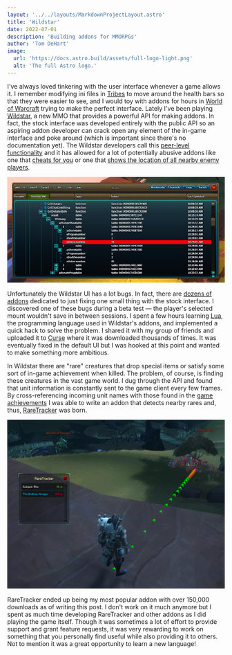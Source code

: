 ```yaml
---
layout: '../../layouts/MarkdownProjectLayout.astro'
title: 'Wildstar'
date: 2022-07-01
description: 'Building addons for MMORPGs'
author: 'Tom DeHart'
image:
  url: 'https://docs.astro.build/assets/full-logo-light.png'
  alt: 'The full Astro logo.'
---
```


I've always loved tinkering with the user interface whenever a game allows it. I remember modifying ini files in [Tribes](http://en.wikipedia.org/wiki/Tribes_%28series%29) to move around the health bars so that they were easier to see, and I would toy with addons for hours in [World of Warcraft](http://en.wikipedia.org/wiki/World_of_Warcraft) trying to make the perfect interface. Lately I've been playing [Wildstar](http://en.wikipedia.org/wiki/WildStar_%28video_game%29), a new MMO that provides a powerful API for making addons. In fact, the stock interface was developed entirely with the public API so an aspiring addon developer can crack open any element of the in-game interface and poke around (which is important since there's no documentation yet). The Wildstar developers call this [peer-level functionality](https://forums.wildstar-online.com/forums/index.php?/topic/55410-addons-that-display-enemy-units/?p=595084) and it has allowed for a lot of potentially abusive addons like one that [cheats for you](http://www.curse.com/ws-addons/wildstar/220323-cheatsimon) or one that [shows the location of all nearby enemy players](http://www.curse.com/ws-addons/wildstar/220097-thezone).

![Wildstar API.png](images/wildstar-api.png)

Unfortunately the Wildstar UI has a lot bugs. In fact, there are [dozens of addons](http://www.curse.com/search/ws-addons?game-slug=wildstar&search=fix) dedicated to just fixing one small thing with the stock interface. I discovered one of these bugs during a beta test — the player's selected mount wouldn't save in between sessions. I spent a few hours learning [Lua](http://www.lua.org/), the programming language used in Wildstar's addons, and implemented a quick hack to solve the problem. I shared it with my group of friends and uploaded it to [Curse](http://www.curse.com/ws-addons/wildstar/220412-defaultmount) where it was downloaded thousands of times. It was eventually fixed in the default UI but I was hooked at this point and wanted to make something more ambitious.

In Wildstar there are "rare" creatures that drop special items or satisfy some sort of in-game achievement when killed. The problem, of course, is finding these creatures in the vast game world. I dug through the API and found that unit information is constantly sent to the game client every few frames. By cross-referencing incoming unit names with those found in the [game achievements](http://wildstar.gamepedia.com/Kill_achievements) I was able to write an addon that detects nearby rares and, thus, [RareTracker](http://www.curse.com/ws-addons/wildstar/220585-raretracker) was born.

![RareTracker](images/raretracker.png)

RareTracker ended up being my most popular addon with over 150,000 downloads as of writing this post. I don't work on it much anymore but I spent as much time developing RareTracker and other addons as I did playing the game itself. Though it was sometimes a lot of effort to provide support and grant feature requests, it was very rewarding to work on something that you personally find useful while also providing it to others. Not to mention it was a great opportunity to learn a new language!
